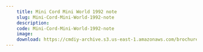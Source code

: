 ```yaml
---
    title: Mini Cord Mini World 1992 note
    slug: Mini-Cord-Mini-World-1992-note
    description:
    code: Mini-Cord-Mini-World-1992-note
    image:
    download: https://cmdiy-archive.s3.us-east-1.amazonaws.com/brochures/documents/Mini+Cord+Mini+World+1992+note.pdf
---
```

<!-- Content of the page -->

##
        